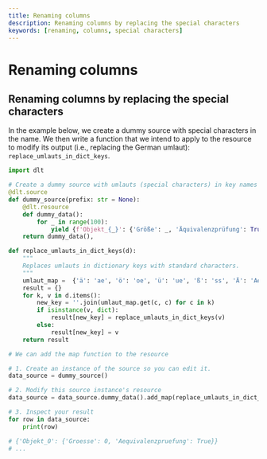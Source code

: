 ```yaml
---
title: Renaming columns
description: Renaming columns by replacing the special characters
keywords: [renaming, columns, special characters]
---
```


# Renaming columns

## Renaming columns by replacing the special characters

In the example below, we create a dummy source with special characters in the name. We then write a function that we intend to apply to the resource to modify its output (i.e., replacing the German umlaut): `replace_umlauts_in_dict_keys`.

```python
import dlt

# Create a dummy source with umlauts (special characters) in key names (um)
@dlt.source
def dummy_source(prefix: str = None):
    @dlt.resource
    def dummy_data():
        for _ in range(100):
            yield {f'Objekt_{_}': {'Größe': _, 'Äquivalenzprüfung': True}}
    return dummy_data(),

def replace_umlauts_in_dict_keys(d):
    """
    Replaces umlauts in dictionary keys with standard characters.
    """
    umlaut_map =  {'ä': 'ae', 'ö': 'oe', 'ü': 'ue', 'ß': 'ss', 'Ä': 'Ae', 'Ö': 'Oe', 'Ü': 'Ue'}
    result = {}
    for k, v in d.items():
        new_key = ''.join(umlaut_map.get(c, c) for c in k)
        if isinstance(v, dict):
            result[new_key] = replace_umlauts_in_dict_keys(v)
        else:
            result[new_key] = v
    return result

# We can add the map function to the resource

# 1. Create an instance of the source so you can edit it.
data_source = dummy_source()

# 2. Modify this source instance's resource
data_source = data_source.dummy_data().add_map(replace_umlauts_in_dict_keys)

# 3. Inspect your result
for row in data_source:
    print(row)

# {'Objekt_0': {'Groesse': 0, 'Aequivalenzpruefung': True}}
# ...
```

<!---
grammarcheck: true
-->
